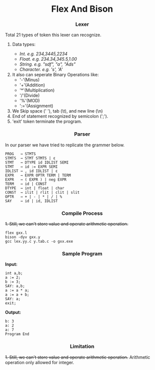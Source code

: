 <h1 align = "center">Flex And Bison</h1>


<h3 align = "center">Lexer</h3>

Total 21 types of token this lexer can recognize. 

<ol>

<li>

Data types:
<i>
<ul>
<li> Int. e.g. 234,3445,2234
<li> Float. e.g. 234.34,345.5,1.00
<li> String. e.g. "sdf", "a", "Ads"
<li> Character. e.g. 's', 'A'
</ul>
</i>
</li>

<li> It also can seperate Binary Operations like:
<ul>
<li> '-'(Minus)
<li> '+'(Addition)
<li> '*'(Multiplication)
<li> '/'(Divide)
<li> '%'(MOD)
<li> ':='(Assignment) 
</ul>
</li>

<li>We Skip space (' '), tab (\t), and new line (\n) </li>
<li> End of statement recognized by semicolon (';'). </li>
<li> 'exit' token terminate the program. </li>

</ol>

<h3 align = "center">Parser</h3>

In our parser we have tried to replicate the grammer below.
~~~
PROG   → STMTS
STMTS  → STMT STMTS | ɛ
STMT   → DTYPE id IDLIST SEMI
STMT   → id := EXPR SEMI
IDLIST → , id IDLIST | ɛ
EXPR   → EXPR OPTR TERM | TERM
EXPR   → ( EXPR ) | neg EXPR
TERM   → id | CONST
DTYPE  → int | float | char
CONST  → ilit | rlit | clit | slit
OPTR   → + | - | * | / | %
SAY    → id | id, IDLIST
~~~

<h3 align = "center">Compile Process</h3>

<strike> 1.  Still, we can't store value and operate arithmetic operation.</strike>

~~~
flex gxx.l
bison -dyv gxx.y
gcc lex.yy.c y.tab.c -o gxx.exe
~~~

<h3 align = "center">Sample Program</h3>
<b>Input:</b>

~~~
int a,b;
a := 2;
b := 3;
SAY: a,b;
a := a * a;
a := a + b;
SAY: a;
exit;
~~~

<b>Output:</b>
~~~
b: 3
a: 2
a: 7
Program End
~~~

<h3 align = "center">Limitation</h3>

<strike> 1.  Still, we can't store value and operate arithmetic operation.</strike> Arithmetic operation only allowed for integer.

